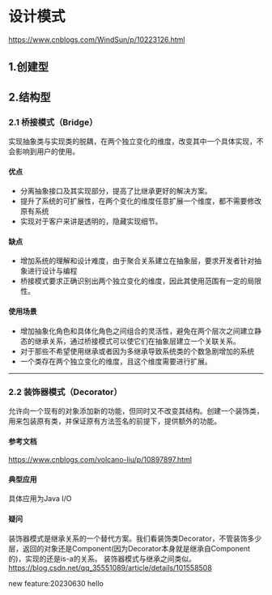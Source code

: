 # 设计模式
https://www.cnblogs.com/WindSun/p/10223126.html
## 1.创建型

## 2.结构型
### 2.1 桥接模式（Bridge）
实现抽象类与实现类的脱耦，在两个独立变化的维度，改变其中一个具体实现，不会影响到用户的使用。
#### 优点
* 分离抽象接口及其实现部分，提高了比继承更好的解决方案。
* 提升了系统的可扩展性，在两个变化的维度任意扩展一个维度，都不需要修改原有系统
* 实现对于客户来讲是透明的，隐藏实现细节。
#### 缺点
* 增加系统的理解和设计难度，由于聚合关系建立在抽象层，要求开发者针对抽象进行设计与编程
* 桥接模式要求正确识别出两个独立变化的维度，因此其使用范围有一定的局限性。
#### 使用场景
* 增加抽象化角色和具体化角色之间组合的灵活性，避免在两个层次之间建立静态的继承关系，通过桥接模式可以使它们在抽象层建立一个关联关系。
* 对于那些不希望使用继承或者因为多继承导致系统类的个数急剧增加的系统
* 一个类存在两个独立变化的维度，且这个维度需要进行扩展。

----------------------
### 2.2 装饰器模式（Decorator）
允许向一个现有的对象添加新的功能，但同时又不改变其结构。创建一个装饰类，用来包装原有类，并保证原有方法签名的前提下，提供额外的功能。
#### 参考文档
https://www.cnblogs.com/volcano-liu/p/10897897.html
#### 典型应用
具体应用为Java I/O
#### 疑问
装饰器模式是继承关系的一个替代方案。我们看装饰类Decorator，不管装饰多少层，返回的对象还是Component(因为Decorator本身就是继承自Component的)，实现的还是is-a的关系。
装饰器模式与继承之间类似。
https://blog.csdn.net/qq_35551089/article/details/101558508

new feature:20230630
hello
